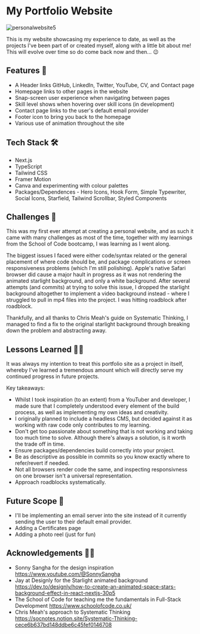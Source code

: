 # My Portfolio Website
![personalwebsite5](https://github.com/Niklikescode/portfolio/assets/142637426/c3dc511c-48eb-4b9f-90a0-9f73d8da056d)

This is my website showcasing my experience to date, as well as the projects I've been part of or created myself, along with a little bit about me!
This will evolve over time so do come back now and then... 😉

## Features 📱

- A Header links GitHub, LinkedIn, Twitter, YouTube, CV, and Contact page
- Homepage links to other pages in the website
- Snap-screen user experience when navigating between pages
- Skill level shows when hovering over skill icons (in development)
- Contact page links to the user's default email provider
- Footer icon to bring you back to the homepage 
- Various use of animation throughout the site

## Tech Stack 🛠️

- Next.js
- TypeScript
- Tailwind CSS
- Framer Motion
- Canva and experimenting with colour palettes
- Packages/Dependences - Hero Icons, Hook Form, Simple Typewriter, Social Icons, Starfield, Tailwind Scrollbar, Styled Components

## Challenges 🤔

This was my first ever attempt at creating a personal website, and as such it came with many challenges as most of the time, together with my learnings from the School of Code bootcamp, I was learning as I went along.

The biggest issues I faced were either code/syntax related or the general placement of where code should be, and package complications or screen responsiveness problems (which I'm still polishing). Apple's native Safari browser did cause a major hault in progress as it was not rendering the animated starlight background, and only a white background. After several attempts (and commits) at trying to solve this issue, I dropped the starlight background altogether to implement a video background instead - where I struggled to pull in mp4 files into the project. I was hitting roadblock after roadblock.

Thankfully, and all thanks to Chris Meah's guide on Systematic Thinking, I managed to find a fix to the original starlight background through breaking down the problem and abstracting away.

## Lessons Learned ✍🏽

It was always my intention to treat this portfolio site as a project in itself, whereby I've learned a tremendous amount which will directly serve my continued progress in future projects. 

Key takeaways:
- Whilst I took inspiration (to an extent) from a YouTuber and developer, I made sure that I completely understood every element of the build process, as well as implementing my own ideas and creativity.
- I originally planned to include a headless CMS, but decided against it as working with raw code only contributes to my learning.
- Don't get too passionate about something that is not working and taking too much time to solve. Although there's always a solution, is it worth the trade off in time.
- Ensure packages/dependencies build correctly into your project.
- Be as descriptive as possible in commits so you know exactly where to refer/revert if needed.
- Not all browsers render code the same, and inspecting responsivness on one browser isn't a universal representation.
- Approach roadblocks systematically.

## Future Scope 🤖

- I'll be implementing an email server into the site instead of it currently sending the user to their default email provider.
- Adding a Certificates page
- Adding a photo reel (just for fun)

## Acknowledgements 👏🏽

 - Sonny Sangha for the design inspiration https://www.youtube.com/@SonnySangha
 - Jay at Designly for the Starlight animated background https://dev.to/designly/how-to-create-an-animated-space-stars-background-effect-in-react-nextjs-30p5
 - The School of Code for teaching me the fundamentals in Full-Stack Development https://www.schoolofcode.co.uk/
 - Chris Meah's approach to Systematic Thinking https://socnotes.notion.site/Systematic-Thinking-cece6b637bd148ddbe6c45fef0146708
